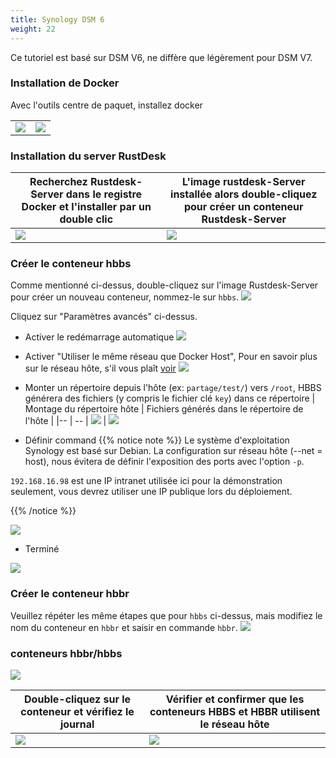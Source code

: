 ```yaml
---
title: Synology DSM 6
weight: 22
---
```


Ce tutoriel est basé sur DSM V6, ne diffère que légèrement pour DSM V7.

### Installation de Docker

Avec l'outils centre de paquet, installez docker

|             |                                                   |
| --------------- | -------------------------------------------------------- |
![](/docs/en/self-host/rustdesk-server-oss/synology/images/package-manager.png) | ![](/docs/en/self-host/rustdesk-server-oss/synology/images/docker.png)


### Installation du server RustDesk

| Recherchez Rustdesk-Server dans le registre Docker et l'installer par un double clic  |   L'image rustdesk-Server installée alors double-cliquez pour créer un conteneur Rustdesk-Server                                    |
| --------------- | -------------------------------------------------------- |
![](/docs/en/self-host/rustdesk-server-oss/synology/images/pull-rustdesk-server.png) | ![](/docs/en/self-host/rustdesk-server-oss/synology/images/rustdesk-server-installed.png)


### Créer le conteneur hbbs

Comme mentionné ci-dessus, double-cliquez sur l'image Rustdesk-Server pour créer un nouveau conteneur, nommez-le sur `hbbs`.
![](/docs/en/self-host/rustdesk-server-oss/synology/images/hbbs.png) 

Cliquez sur "Paramètres avancés" ci-dessus.

- Activer le redémarrage automatique
![](/docs/en/self-host/rustdesk-server-oss/synology/images/auto-restart.png) 

- Activer "Utiliser le même réseau que Docker Host", Pour en savoir plus sur le réseau hôte, s'il vous plaît [voir](/docs/en/self-host/install/#net-host)
![](/docs/en/self-host/rustdesk-server-oss/synology/images/host-net.png) 

- Monter un répertoire depuis l'hôte (ex: `partage/test/`) vers `/root`, HBBS générera des fichiers (y compris le fichier clé `key`) dans ce répertoire
| Montage du répertoire hôte | Fichiers générés dans le répertoire de l'hôte |
|-- | -- |
![](/docs/en/self-host/rustdesk-server-oss/synology/images/mount.png?width=500px) | ![](/docs/en/self-host/rustdesk-server-oss/synology/images/mounted-dir.png?width=300px) 

- Définir  command
{{% notice note %}}
Le système d'exploitation Synology est basé sur Debian. La configuration sur réseau hôte (--net = host), nous évitera de définir l'exposition des ports avec l'option `-p`.

`192.168.16.98` est une IP intranet utilisée ici pour la démonstration seulement, vous devrez utiliser une IP publique lors du déploiement.

{{% /notice %}}

![](/docs/en/self-host/rustdesk-server-oss/synology/images/hbbs-cmd.png?v2) 

- Terminé
  
![](/docs/en/self-host/rustdesk-server-oss/synology/images/hbbs-config.png) 

### Créer le conteneur hbbr

Veuillez répéter les même étapes que pour `hbbs` ci-dessus, mais modifiez le nom du conteneur en `hbbr` et saisir en commande `hbbr`.
![](/docs/en/self-host/rustdesk-server-oss/synology/images/hbbr-config.png) 

### conteneurs hbbr/hbbs

![](/docs/en/self-host/rustdesk-server-oss/synology/images/containers.png?width=500px)


| Double-cliquez sur le conteneur et vérifiez le journal | Vérifier et confirmer que les conteneurs HBBS et HBBR utilisent le réseau hôte |
|-- | -- |
![](/docs/en/self-host/rustdesk-server-oss/synology/images/log.png?width=500px) | ![](/docs/en/self-host/rustdesk-server-oss/synology/images/network-types.png?width=500px)


